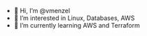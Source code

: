 - 👋 Hi, I’m @vmenzel
- 👀 I’m interested in Linux, Databases, AWS
- 🌱 I’m currently learning AWS and Terraform

<!---
vmenzel/vmenzel is a ✨ special ✨ repository because its `README.md` (this file) appears on your GitHub profile.
You can click the Preview link to take a look at your changes.
--->
